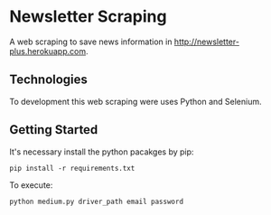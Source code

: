 # Newsletter Scraping
A web scraping to save news information in http://newsletter-plus.herokuapp.com.

## Technologies
To development this web scraping were uses Python and Selenium.

## Getting Started
It's necessary install the python pacakges by pip:

```
pip install -r requirements.txt
```

To execute:

```
python medium.py driver_path email password
```
